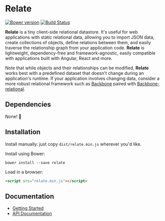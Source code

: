 # Relate

[![Bower version](https://badge.fury.io/bo/relate.svg)](http://badge.fury.io/bo/relate) [![Build Status](https://travis-ci.org/jakelazaroff/relate.svg)](https://travis-ci.org/jakelazaroff/relate)

**Relate** is a tiny client-side relational datastore. It's useful for web applications with static relational data, allowing you to import JSON data, create collections of objects, define relations between them, and easily traverse the relationship graph from your application code. **Relate** is lightweight, dependency-free and framework-agnostic, easily compatible with applications built with Angular, React and more.

Note that while objects and their relationships can be modified, **Relate** works best with a predefined dataset that doesn't change during an application's runtime. If your application involves changing data, consider a more robust relational framework such as [Backbone](http://backbonejs.org) paired with [Backbone-relational](http://backbonerelational.org).

## Dependencies

None! :tada:

## Installation

Install manually: just copy `dist/relate.min.js` wherever you'd like.

Install using Bower:

```
bower install --save relate
```

Load in a browser:

```html
<script src="relate.min.js"></script>
```

## Documentation

* [Getting Started](https://github.com/jakelazaroff/relate/blob/master/docs/getting-started.md)
* [API Documentation](https://github.com/jakelazaroff/relate/blob/master/docs/api-documentation.md)
